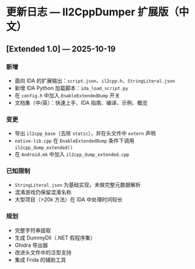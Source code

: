 # 更新日志 — Il2CppDumper 扩展版（中文）

## [Extended 1.0] — 2025-10-19

### 新增
- 面向 IDA 的扩展输出：`script.json`、`il2cpp.h`、`StringLiteral.json`
- 新增 IDA Python 加载脚本：`ida_load_script.py`
- 在 `config.h` 中加入 `EnableExtendedDump` 开关
- 文档集（中/英）：快速上手、IDA 指南、编译、示例、概览

### 变更
- 导出 `il2cpp_base`（去除 `static`），并在头文件中 `extern` 声明
- `native-lib.cpp` 在 `EnableExtendedDump` 条件下调用 `il2cpp_dump_extended()`
- 在 `Android.mk` 中加入 `il2cpp_dump_extended.cpp`

### 已知限制
- `StringLiteral.json` 为基础实现，未做完整元数据解析
- 混淆游戏仍保留混淆名称
- 大型项目（>20k 方法）在 IDA 中处理时间较长

### 规划
- 完整字符串提取
- 生成 DummyDll（.NET 假程序集）
- Ghidra 导出器
- 改进头文件中的泛型支持
- 集成 Frida 的辅助工具
